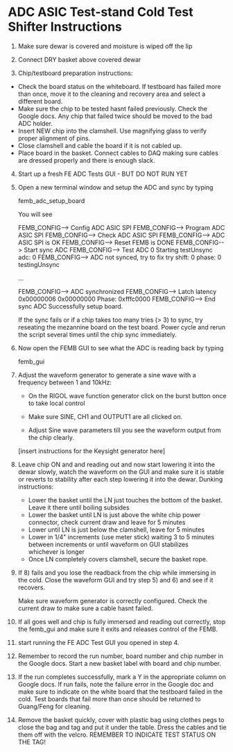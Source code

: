 ADC ASIC Test-stand Cold Test Shifter Instructions
==================================================

1) Make sure dewar is covered and moisture is wiped off the lip

2) Connect DRY basket above covered dewar

3) Chip/testboard preparation instructions:
  * Check the board status on the whiteboard. If testboard has failed more than once,
    move it to the cleaning and recovery area and select a different board.
  * Make sure the chip to be tested hasnt failed previously. Check
    the Google docs. Any chip that failed twice should be moved
    to the bad ADC holder.
  * Insert NEW chip into the clamshell. Use magnifying glass to verify proper alignment of pins.
  * Close clamshell and cable the board if it is not cabled up.
  * Place board in the basket. Connect cables to DAQ making sure cables are dressed properly and there is enough slack.

4) Start up a fresh FE ADC Tests GUI - BUT DO NOT RUN YET

5) Open a new terminal window and setup the ADC and sync by typing

   femb_adc_setup_board
 

   You will see

   FEMB_CONFIG--> Config ADC ASIC SPI
   FEMB_CONFIG--> Program ADC ASIC SPI
   FEMB_CONFIG--> Check ADC ASIC SPI
   FEMB_CONFIG--> ADC ASIC SPI is OK
   FEMB_CONFIG--> Reset FEMB is DONE
   FEMB_CONFIG--> Start sync ADC
   FEMB_CONFIG--> Test ADC 0
   Starting testUnsync adc:  0
   FEMB_CONFIG--> ADC not synced, try to fix
   try shift: 0 phase: 0 testingUnsync

   ...
 
   FEMB_CONFIG--> ADC synchronized
   FEMB_CONFIG--> Latch latency 0x00000006 0x00000000 Phase: 0xfffc0000
   FEMB_CONFIG--> End sync ADC
   Successfully setup board.
 

   If the sync fails or if a chip takes too many tries (> 3) to sync, try reseating
   the mezannine board on the test board. Power cycle and rerun the script several times until
   the chip sync immediately.

6) Now open the FEMB GUI to see what the ADC is reading back by typing

   femb_gui

7) Adjust the waveform generator to generate a sine wave with a frequency between 1 and 10kHz:

     * On the RIGOL wave function generator click on the burst button once to take local control

     * Make sure SINE, CH1 and OUTPUT1 are all clicked on.

     * Adjust Sine wave parameters till you see the waveform output from the chip clearly.

     [insert instructions for the Keysight generator here]

8) Leave chip ON and and reading out and now start lowering it into the dewar slowly, watch the waveform on the GUI and
   make sure it is stable or reverts to stability after each step lowering it into the dewar. Dunking instructions:

     * Lower the basket until the LN just touches the bottom of the basket. Leave it there until boiling subsides
     * Lower the basket until LN is just above the white chip power connector, check current draw and leave for 5 minutes
     * Lower until LN is just below the clamshell, leave for 5 minutes
     * Lower in 1/4" increments (use meter stick) waiting 3 to 5 minutes between increments or until waveform on GUI stabilizes  
      whichever is longer
     * Once LN completely covers clamshell, secure the basket rope.

9) If 8) fails and you lose the readback from the chip while immersing in the cold. Close the waveform GUI 
   and try step 5) and 6) and see if it recovers.

   Make sure waveform generator is correctly configured. Check the current draw to make sure a cable hasnt failed.

10) If all goes well and chip is fully immersed and reading out correctly, stop the femb_gui and make
    sure it exits and releases control of the FEMB.

11) start running the FE ADC Test GUI you opened in step 4.

12) Remember to record the run number, board number and chip number in the Google docs. Start a new basket label
    with board and chip number.

13) If the run completes successfully, mark a Y in the appropriate column on Google docs.
    If run fails, note the failure error in the Google doc and make sure to indicate
    on the white board that the testboard failed in the cold. Test boards that fail more
    than once should be returned to Guang/Feng for cleaning.

14) Remove the basket quickly, cover with plastic bag using clothes pegs to close the bag and tag and put it under the table.
    Dress the cables and tie them off with the velcro.
    REMEMBER TO INDICATE TEST STATUS ON THE TAG!

